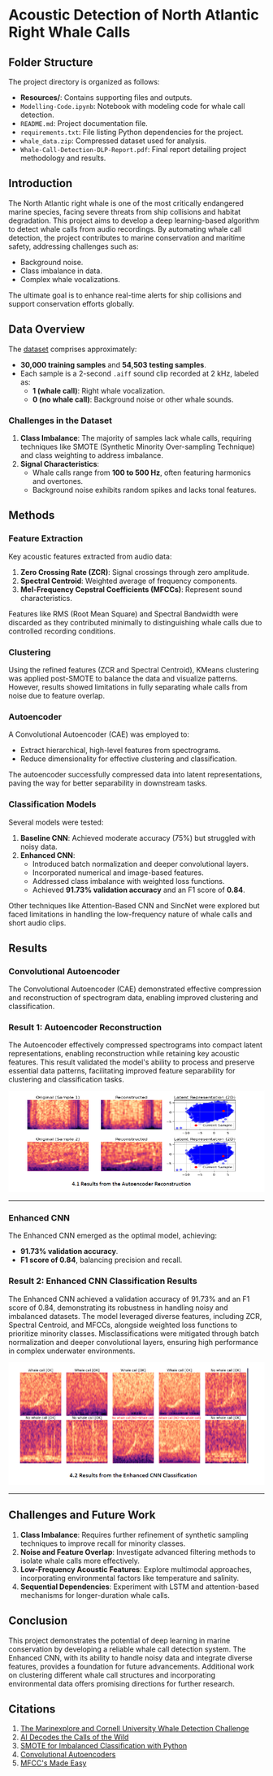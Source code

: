 # Acoustic Detection of North Atlantic Right Whale Calls

## Folder Structure

The project directory is organized as follows:

- **Resources/**: Contains supporting files and outputs.
- `Modelling-Code.ipynb`: Notebook with modeling code for whale call detection.
- `README.md`: Project documentation file.
- `requirements.txt`: File listing Python dependencies for the project.
- `whale_data.zip`: Compressed dataset used for analysis.
- `Whale-Call-Detection-DLP-Report.pdf`: Final report detailing project methodology and results.

## Introduction
The North Atlantic right whale is one of the most critically endangered marine species, facing severe threats from ship collisions and habitat degradation. This project aims to develop a deep learning-based algorithm to detect whale calls from audio recordings. By automating whale call detection, the project contributes to marine conservation and maritime safety, addressing challenges such as:
- Background noise.
- Class imbalance in data.
- Complex whale vocalizations.

The ultimate goal is to enhance real-time alerts for ship collisions and support conservation efforts globally.

## Data Overview
The [dataset](./whale_data.zip)  comprises approximately:
- **30,000 training samples** and **54,503 testing samples**.
- Each sample is a 2-second `.aiff` sound clip recorded at 2 kHz, labeled as:
  - **1 (whale call)**: Right whale vocalization.
  - **0 (no whale call)**: Background noise or other whale sounds.

### Challenges in the Dataset
1. **Class Imbalance**: The majority of samples lack whale calls, requiring techniques like SMOTE (Synthetic Minority Over-sampling Technique) and class weighting to address imbalance.
2. **Signal Characteristics**:
   - Whale calls range from **100 to 500 Hz**, often featuring harmonics and overtones.
   - Background noise exhibits random spikes and lacks tonal features.

## Methods
### Feature Extraction
Key acoustic features extracted from audio data:
1. **Zero Crossing Rate (ZCR)**: Signal crossings through zero amplitude.
2. **Spectral Centroid**: Weighted average of frequency components.
3. **Mel-Frequency Cepstral Coefficients (MFCCs)**: Represent sound characteristics.

Features like RMS (Root Mean Square) and Spectral Bandwidth were discarded as they contributed minimally to distinguishing whale calls due to controlled recording conditions.

### Clustering
Using the refined features (ZCR and Spectral Centroid), KMeans clustering was applied post-SMOTE to balance the data and visualize patterns. However, results showed limitations in fully separating whale calls from noise due to feature overlap.

### Autoencoder
A Convolutional Autoencoder (CAE) was employed to:
- Extract hierarchical, high-level features from spectrograms.
- Reduce dimensionality for effective clustering and classification.

The autoencoder successfully compressed data into latent representations, paving the way for better separability in downstream tasks.

### Classification Models
Several models were tested:
1. **Baseline CNN**: Achieved moderate accuracy (75%) but struggled with noisy data.
2. **Enhanced CNN**:
   - Introduced batch normalization and deeper convolutional layers.
   - Incorporated numerical and image-based features.
   - Addressed class imbalance with weighted loss functions.
   - Achieved **91.73% validation accuracy** and an F1 score of **0.84**.

Other techniques like Attention-Based CNN and SincNet were explored but faced limitations in handling the low-frequency nature of whale calls and short audio clips.

## Results
### Convolutional Autoencoder
The Convolutional Autoencoder (CAE) demonstrated effective compression and reconstruction of spectrogram data, enabling improved clustering and classification.

### **Result 1: Autoencoder Reconstruction**
The Autoencoder effectively compressed spectrograms into compact latent representations, enabling reconstruction while retaining key acoustic features. This result validated the model's ability to process and preserve essential data patterns, facilitating improved feature separability for clustering and classification tasks.

![Autoencoder Reconstruction](./Resources/Results-1.png)

---

### Enhanced CNN
The Enhanced CNN emerged as the optimal model, achieving:
- **91.73% validation accuracy**.
- **F1 score of 0.84**, balancing precision and recall.

### **Result 2: Enhanced CNN Classification Results**
The Enhanced CNN achieved a validation accuracy of 91.73% and an F1 score of 0.84, demonstrating its robustness in handling noisy and imbalanced datasets. The model leveraged diverse features, including ZCR, Spectral Centroid, and MFCCs, alongside weighted loss functions to prioritize minority classes. Misclassifications were mitigated through batch normalization and deeper convolutional layers, ensuring high performance in complex underwater environments.

![Enhanced CNN Classification Results](./Resources/Results-2.png)


---

## Challenges and Future Work
1. **Class Imbalance**: Requires further refinement of synthetic sampling techniques to improve recall for minority classes.
2. **Noise and Feature Overlap**: Investigate advanced filtering methods to isolate whale calls more effectively.
3. **Low-Frequency Acoustic Features**: Explore multimodal approaches, incorporating environmental factors like temperature and salinity.
4. **Sequential Dependencies**: Experiment with LSTM and attention-based mechanisms for longer-duration whale calls.

## Conclusion
This project demonstrates the potential of deep learning in marine conservation by developing a reliable whale call detection system. The Enhanced CNN, with its ability to handle noisy data and integrate diverse features, provides a foundation for future advancements. Additional work on clustering different whale call structures and incorporating environmental data offers promising directions for further research.

## Citations
1. [The Marinexplore and Cornell University Whale Detection Challenge](https://www.kaggle.com/c/whale-detection-challenge/data)
2. [AI Decodes the Calls of the Wild](https://www.nature.com/immersive/d41586-024-04050-5/index.html)
3. [SMOTE for Imbalanced Classification with Python](https://machinelearningmastery.com/smote-oversampling-for-imbalanced-classification/)
4. [Convolutional Autoencoders](https://www.digitalocean.com/community/tutorials/convolutional-autoencoder)
5. [MFCC's Made Easy](https://medium.com/@tanveer9812/mfccs-made-easy-7ef383006040)
